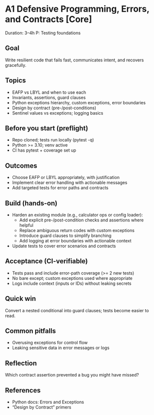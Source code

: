 # A1 Defensive Programming, Errors, and Contracts [Core]

Duration: 3–4h
P: Testing foundations

## Goal
Write resilient code that fails fast, communicates intent, and recovers gracefully.

## Topics
- EAFP vs LBYL and when to use each
- Invariants, assertions, guard clauses
- Python exceptions hierarchy, custom exceptions, error boundaries
- Design by contract (pre-/post-conditions)
- Sentinel values vs exceptions; logging basics

## Before you start (preflight)
- Repo cloned; tests run locally (pytest -q)
- Python >= 3.10; venv active
- CI has pytest + coverage set up

## Outcomes
- Choose EAFP or LBYL appropriately, with justification
- Implement clear error handling with actionable messages
- Add targeted tests for error paths and contracts

## Build (hands-on)
- Harden an existing module (e.g., calculator ops or config loader):
  - Add explicit pre-/post-condition checks and assertions where helpful
  - Replace ambiguous return codes with custom exceptions
  - Introduce guard clauses to simplify branching
  - Add logging at error boundaries with actionable context
- Update tests to cover error scenarios and contracts

## Acceptance (CI-verifiable)
- Tests pass and include error-path coverage (>= 2 new tests)
- No bare except; custom exceptions used where appropriate
- Logs include context (inputs or IDs) without leaking secrets

## Quick win
Convert a nested conditional into guard clauses; tests become easier to read.

## Common pitfalls
- Overusing exceptions for control flow
- Leaking sensitive data in error messages or logs

## Reflection
Which contract assertion prevented a bug you might have missed?

## References
- Python docs: Errors and Exceptions
- “Design by Contract” primers
